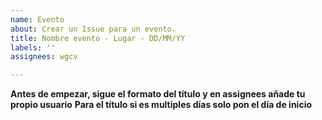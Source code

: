 ```yaml
---
name: Evento
about: Crear un Issue para un evento.
title: Nombre evento - Lugar - DD/MM/YY
labels: ''
assignees: wgcv

---
```


**Antes de empezar, sigue el formato del título y en assignees añade tu propio usuario**
**Para el título si es multiples días solo pon el día de inicio**
